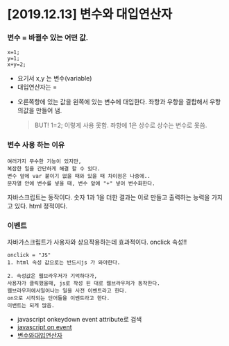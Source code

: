 [2019.12.13] 변수와 대입연산자
===
### 변수 = 바뀔수 있는 어떤 값.
```
x=1;
y=1;
x+y=2;
```
* 요기서 x,y 는 변수(variable)
* 대입연산자는 = 
- 오른쪽항에 있는 값을 왼쪽에 있는 변수에 대입한다.
좌항과 우항을 결합해서 우항의값을 만들어 냄.
    > BUT!  1=2; 이렇게 사용 못함.
좌항에 1은 상수로 상수는 변수로 못씀.

### 변수 사용 하는 이유
```
여러가지 무수한 기능이 있지만,
복잡한 일을 간단하게 해결 할 수 있다.
변수 앞에 var 붙이기 없을 때와 있을 때 차이점은 나중에..
문자열 안에 변수를 넣을 때, 변수 앞에 "+" 넣어 변수화한다.
```
자바스크립트는 동작이다.
숫자 1과 1을 더한 결과는 이로 만들고 출력하는 능력을 가지고 있다.
html 정적이다.
### 이벤트
자바가스크립트가 사용자와 상요작용하는데 효과적이다.
onclick 속성!!
```
onclick = "JS"
1. html 속성 값으로는 반드시js 가 와야한다.

2. 속성값은 웹브라우저가 기억하다가,
사용자가 클릭했을때, js로 작성 된 대로 웹브라우저가 동작한다.
웹브라우저에서일어나는 일을 사전 이벤트라고 한다.
on으로 시작되는 단어들을 이벤트라고 한다.
이밴트는 되게 많음.
```
* javascript onkeydown event attribute로 검색
* [javascript on event](https://www.w3schools.com/tags/ref_eventattributes.asp)
* [변수와대입연산자](https://opentutorials.org/course/3085/18871)